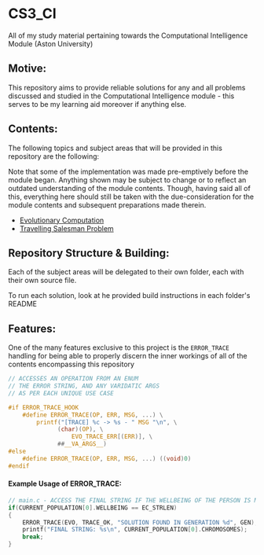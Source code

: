 # CS3_CI
All of my study material pertaining towards the Computational Intelligence Module (Aston University)

## Motive:

This repository aims to provide reliable solutions for any and all problems discussed and studied in the Computational Intelligence module - this serves to be my learning aid moreover if anything else. 

## Contents:

The following topics and subject areas that will be provided in this repository are the following:

Note that some of the implementation was made pre-emptively before the module began. Anything shown may be subject to change or to reflect an outdated understanding of the module contents. Though, having said all of this, everything here should still be taken with the due-consideration for the module contents and subsequent preparations made therein.

- [Evolutionary Computation](https://github.com/astonHC/CS3_CI/tree/main/EC)
- [Travelling Salesman Problem](https://github.com/astonHC/CS3_CI/tree/main/TSP)

## Repository Structure & Building:

Each of the subject areas will be delegated to their own folder, each with their own source file.

To run each solution, look at he provided build instructions in each folder's README

## Features:

One of the many features exclusive to this project is the ``ERROR_TRACE`` handling for being able to properly discern the inner workings 
of all of the contents encompassing this repository

```c
// ACCESSES AN OPERATION FROM AN ENUM
// THE ERROR STRING, AND ANY VARIDATIC ARGS 
// AS PER EACH UNIQUE USE CASE

#if ERROR_TRACE_HOOK    
    #define ERROR_TRACE(OP, ERR, MSG, ...) \
        printf("[TRACE] %c -> %s - " MSG "\n", \
              (char)(OP), \
                  EVO_TRACE_ERR[(ERR)], \
              ##__VA_ARGS__)
#else
    #define ERROR_TRACE(OP, ERR, MSG, ...) ((void)0)
#endif
```

#### Example Usage of ERROR_TRACE:

```c
// main.c - ACCESS THE FINAL STRING IF THE WELLBEING OF THE PERSON IS MATCHED
if(CURRENT_POPULATION[0].WELLBEING == EC_STRLEN)
{
    ERROR_TRACE(EVO, TRACE_OK, "SOLUTION FOUND IN GENERATION %d", GEN);
    printf("FINAL STRING: %s\n", CURRENT_POPULATION[0].CHROMOSOMES);
    break;
}
```
